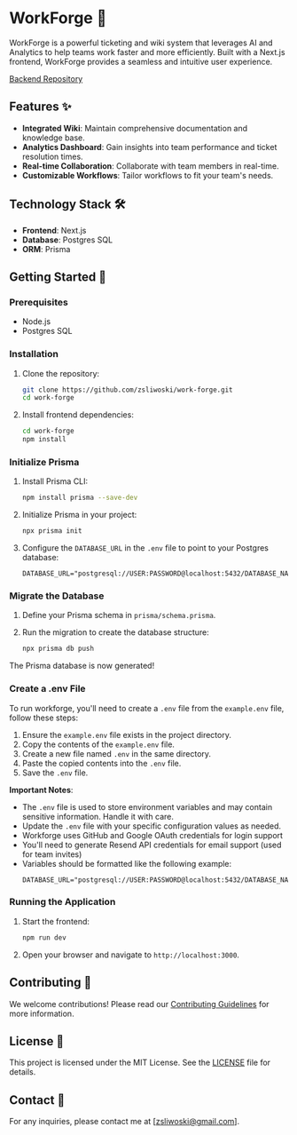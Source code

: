 # WorkForge 🚀

WorkForge is a powerful ticketing and wiki system that leverages AI and Analytics to help teams work faster and more efficiently. Built with a Next.js frontend, WorkForge provides a seamless and intuitive user experience.

[Backend Repository](https://github.com/zsliwoski/work-forge-cloud)

## Features ✨

- **Integrated Wiki**: Maintain comprehensive documentation and knowledge base.
- **Analytics Dashboard**: Gain insights into team performance and ticket resolution times.
- **Real-time Collaboration**: Collaborate with team members in real-time.
- **Customizable Workflows**: Tailor workflows to fit your team's needs.

## Technology Stack 🛠️

- **Frontend**: Next.js
- **Database**: Postgres SQL
- **ORM**: Prisma

## Getting Started 🏁

### Prerequisites

- Node.js
- Postgres SQL

### Installation

1. Clone the repository:
    ```bash
    git clone https://github.com/zsliwoski/work-forge.git
    cd work-forge
    ```

2. Install frontend dependencies:
    ```bash
    cd work-forge
    npm install
    ```


### Initialize Prisma

1. Install Prisma CLI:
    ```bash
    npm install prisma --save-dev
    ```

2. Initialize Prisma in your project:
    ```bash
    npx prisma init
    ```

3. Configure the `DATABASE_URL` in the `.env` file to point to your Postgres database:
    ```
    DATABASE_URL="postgresql://USER:PASSWORD@localhost:5432/DATABASE_NAME"
    ```

### Migrate the Database

1. Define your Prisma schema in `prisma/schema.prisma`.

2. Run the migration to create the database structure:
    ```bash
    npx prisma db push
    ```

The Prisma database is now generated!

### Create a .env File

To run workforge, you'll need to create a `.env` file from the `example.env` file, follow these steps:

1. Ensure the `example.env` file exists in the project directory.
2. Copy the contents of the `example.env` file.
3. Create a new file named `.env` in the same directory.
4. Paste the copied contents into the `.env` file.
5. Save the `.env` file.

**Important Notes**:
- The `.env` file is used to store environment variables and may contain sensitive information. Handle it with care.
- Update the `.env` file with your specific configuration values as needed.
- Workforge uses GitHub and Google OAuth credentials for login support
- You'll need to generate Resend API credentials for email support (used for team invites)
- Variables should be formatted like the following example:
    ```
    DATABASE_URL="postgresql://USER:PASSWORD@localhost:5432/DATABASE_NAME"
    ```

### Running the Application

1. Start the frontend:
    ```bash
    npm run dev
    ```

3. Open your browser and navigate to `http://localhost:3000`.

## Contributing 🤝

We welcome contributions! Please read our [Contributing Guidelines](CONTRIBUTING.md) for more information.

## License 📜

This project is licensed under the MIT License. See the [LICENSE](LICENSE) file for details.

## Contact 📧

For any inquiries, please contact me at [zsliwoski@gmail.com].
